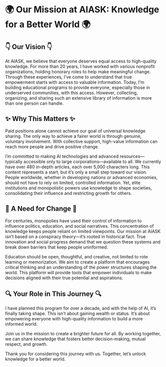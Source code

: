 # 🌍 Our Mission at AIASK: Knowledge for a Better World 🌍

## 👇 Our Vision 👇

At AIASK, we believe that everyone deserves equal access to high-quality knowledge. For more than 20 years, I have worked with various nonprofit organizations, holding honorary roles to help make meaningful change. Through these experiences, I’ve come to understand that true empowerment starts with access to valuable information. Today, I’m building educational programs to provide everyone, especially those in underserved communities, with this access. However, collecting, organizing, and sharing such an extensive library of information is more than one person can handle.

## ✨ Why This Matters ✨

Paid positions alone cannot achieve our goal of universal knowledge sharing. The only way to achieve a fairer world is through genuine, voluntary involvement. With collective support, high-value information can reach more people and drive positive change.

I’m committed to making AI technologies and advanced resources—typically accessible only to large corporations—available to all. We currently have over 480 in-depth articles, each over 5,000 characters long. This content represents a start, but it’s only a small step toward our vision. People worldwide, whether in developing nations or advanced economies, should not have to rely on limited, controlled information. Yet, elite institutions and monopolistic powers use knowledge to shape societies, consolidating their influence and restricting growth for others.

## 🚀 A Need for Change 🚀

For centuries, monopolies have used their control of information to influence politics, education, and social narratives. This concentration of knowledge keeps people reliant on limited viewpoints. Our mission at AIASK isn’t based on a conspiracy theory—it’s rooted in historical fact. True innovation and social progress demand that we question these systems and break down barriers that keep people uninformed.

Education should be open, thoughtful, and creative, not limited to rote learning or memorization. We aim to create a platform that encourages critical thinking and an understanding of the power structures shaping the world. This platform will provide tools that empower individuals to make decisions aligned with their true potential and aspirations.

## 🔍 Your Role in This Journey 🔍

I have planned this program for over a decade, and with the help of AI, it’s finally taking shape. This isn’t about gaining wealth or status. It’s about empowering everyone with high-quality information to build a more informed world.

Join us in the mission to create a brighter future for all. By working together, we can share knowledge that fosters better decision-making, mutual respect, and growth.

Thank you for considering this journey with us. Together, let’s unlock knowledge for a better world.
